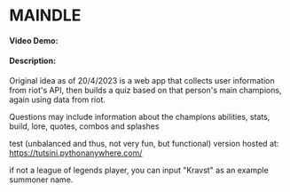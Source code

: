 # MAINDLE
#### Video Demo:  <URL HERE>
#### Description:
Original idea as of 20/4/2023 is a web app that collects user information from riot's API, then builds a quiz based on that person's main champions,
again using data from riot.

Questions may include information about the champions abilities, stats, build, lore, quotes, combos and splashes
  
test (unbalanced and thus, not very fun, but functional) version hosted at:
https://tutsini.pythonanywhere.com/
  
if not a league of legends player, you can input "Kravst" as an example summoner name.
  

